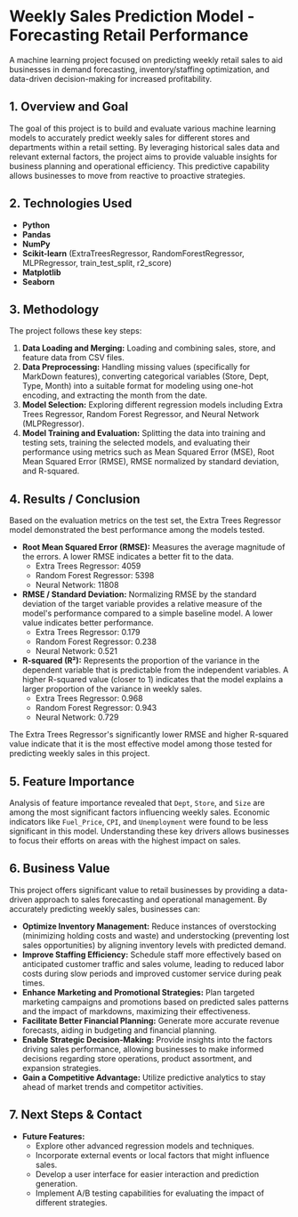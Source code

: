 # Weekly Sales Prediction Model - Forecasting Retail Performance

A machine learning project focused on predicting weekly retail sales to aid businesses in demand forecasting, inventory/staffing optimization, and data-driven decision-making for increased profitability.

## 1. Overview and Goal

The goal of this project is to build and evaluate various machine learning models to accurately predict weekly sales for different stores and departments within a retail setting. By leveraging historical sales data and relevant external factors, the project aims to provide valuable insights for business planning and operational efficiency. This predictive capability allows businesses to move from reactive to proactive strategies.

## 2. Technologies Used

*   **Python**
*   **Pandas**
*   **NumPy**
*   **Scikit-learn** (ExtraTreesRegressor, RandomForestRegressor, MLPRegressor, train_test_split, r2_score)
*   **Matplotlib**
*   **Seaborn**

## 3. Methodology

The project follows these key steps:

1.  **Data Loading and Merging:** Loading and combining sales, store, and feature data from CSV files.
2.  **Data Preprocessing:** Handling missing values (specifically for MarkDown features), converting categorical variables (Store, Dept, Type, Month) into a suitable format for modeling using one-hot encoding, and extracting the month from the date.
3.  **Model Selection:** Exploring different regression models including Extra Trees Regressor, Random Forest Regressor, and Neural Network (MLPRegressor).
4.  **Model Training and Evaluation:** Splitting the data into training and testing sets, training the selected models, and evaluating their performance using metrics such as Mean Squared Error (MSE), Root Mean Squared Error (RMSE), RMSE normalized by standard deviation, and R-squared.

## 4. Results / Conclusion

Based on the evaluation metrics on the test set, the Extra Trees Regressor model demonstrated the best performance among the models tested.

*   **Root Mean Squared Error (RMSE):** Measures the average magnitude of the errors. A lower RMSE indicates a better fit to the data.
    *   Extra Trees Regressor: 4059
    *   Random Forest Regressor: 5398
    *   Neural Network: 11808
*   **RMSE / Standard Deviation:** Normalizing RMSE by the standard deviation of the target variable provides a relative measure of the model's performance compared to a simple baseline model. A lower value indicates better performance.
    *   Extra Trees Regressor: 0.179
    *   Random Forest Regressor: 0.238
    *   Neural Network: 0.521
*   **R-squared (R²):** Represents the proportion of the variance in the dependent variable that is predictable from the independent variables. A higher R-squared value (closer to 1) indicates that the model explains a larger proportion of the variance in weekly sales.
    *   Extra Trees Regressor: 0.968
    *   Random Forest Regressor: 0.943
    *   Neural Network: 0.729

The Extra Trees Regressor's significantly lower RMSE and higher R-squared value indicate that it is the most effective model among those tested for predicting weekly sales in this project.

## 5. Feature Importance

Analysis of feature importance revealed that `Dept`, `Store`, and `Size` are among the most significant factors influencing weekly sales. Economic indicators like `Fuel_Price`, `CPI`, and `Unemployment` were found to be less significant in this model. Understanding these key drivers allows businesses to focus their efforts on areas with the highest impact on sales.

## 6. Business Value

This project offers significant value to retail businesses by providing a data-driven approach to sales forecasting and operational management. By accurately predicting weekly sales, businesses can:

*   **Optimize Inventory Management:** Reduce instances of overstocking (minimizing holding costs and waste) and understocking (preventing lost sales opportunities) by aligning inventory levels with predicted demand.
*   **Improve Staffing Efficiency:** Schedule staff more effectively based on anticipated customer traffic and sales volume, leading to reduced labor costs during slow periods and improved customer service during peak times.
*   **Enhance Marketing and Promotional Strategies:** Plan targeted marketing campaigns and promotions based on predicted sales patterns and the impact of markdowns, maximizing their effectiveness.
*   **Facilitate Better Financial Planning:** Generate more accurate revenue forecasts, aiding in budgeting and financial planning.
*   **Enable Strategic Decision-Making:** Provide insights into the factors driving sales performance, allowing businesses to make informed decisions regarding store operations, product assortment, and expansion strategies.
*   **Gain a Competitive Advantage:** Utilize predictive analytics to stay ahead of market trends and competitor activities.

## 7. Next Steps & Contact

*   **Future Features:**
    *   Explore other advanced regression models and techniques.
    *   Incorporate external events or local factors that might influence sales.
    *   Develop a user interface for easier interaction and prediction generation.
    *   Implement A/B testing capabilities for evaluating the impact of different strategies.
